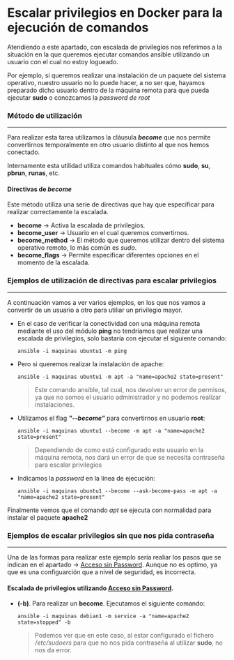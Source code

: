 # Escalar privilegios en Docker para la ejecución de comandos

Atendiendo a este apartado, con escalada de privilegios nos referimos a la situación en la que queremos ejecutar comandos ansible utilizando un usuario con el cual no estoy logueado. 

Por ejemplo, si queremos realizar una instalación de un paquete del sistema operativo, nuestro usuario no lo puede hacer, a no ser que, hayamos preparado dicho usuario dentro de la máquina remota para que pueda ejecutar **sudo** o conozcamos la *password de root* 

### Método de utilización
-----

Para realizar esta tarea utilizamos la cláusula ***become*** que nos permite convertirnos temporalmente en otro usuario distinto al que nos hemos conectado.

Internamente esta utilidad utiliza comandos habituales cómo **sudo**, **su**, **pbrun**, **runas**, etc.

#### Directivas de *become*

Este método utiliza una serie de directivas que hay que especificar para realizar correctamente la escalada.

- **become** -> Activa la escalada de privilegios.
- **become_user** -> Usuario en el cual queremos convertirnos.
- **become_method** -> El método que queremos utilizar dentro del sistema operativo remoto, lo más común es *sudo*.
- **become_flags** -> Permite especificar diferentes opciones en el momento de la escalada. 

### Ejemplos de utilización de directivas para escalar privilegios
-----

A continuación vamos a ver varios ejemplos, en los que nos vamos a convertir de un usuario a otro para utiliar un privilegio mayor. 

- En el caso de verificar la conectividad con una máquina remota mediante el uso del módulo **ping** no tendríamos que realizar una escalada de privilegios, solo bastaría con ejecutar el siguiente comando:

    `ansible -i maquinas ubuntu1 -m ping`

- Pero si queremos realizar la instalación de apache:

    `ansible -i maquinas ubuntu1 -m apt -a "name=apache2 state=present"`

    > Este comando ansible, tal cual, nos devolver un error de permisos, ya que no somos el usuario administrador y no podemos realizar instalaciones. 

- Utilizamos el flag ***"--become"*** para convertirnos en usuario **root**:

    `ansible -i maquinas ubuntu1 --become -m apt -a "name=apache2 state=present"`

    > Dependiendo de como está configurado este usuario en la máquina remota, nos dará un error de que se necesita contraseña para escalar privilegios

- Indicamos la *password* en la línea de ejecución:

    `ansible -i maquinas ubuntu1 --become --ask-become-pass -m apt -a "name=apache2 state=present"`

Finalmente vemos que el comando *apt* se ejecuta con normalidad para instalar el paquete **apache2**

### Ejemplos de escalar privilegios sin que nos pida contraseña
-----
 
Una de las formas para realizar este ejemplo sería realiar los pasos que se indican en el apartado -> [Acceso sin Password](../02_Entornos_gestionados/03_acceso_sin_password.md). 
Aunque no es optimo, ya que es una configuarción que a nivel de seguridad, es incorrecta. 

#### Escalada de privilegios utilizando [Acceso sin Password](../02_Entornos_gestionados/03_acceso_sin_password.md). 

- **(-b)**. Para realizar un **become**. Ejecutamos el siguiente comando:

    `ansible -i maquinas debian1 -m service -a "name=apache2 state=stopped" -b`

    > Podemos ver que en este caso, al estar configurado el fichero */etc/sudoers* para que no nos pida contraseña al utilizar **sudo**, no nos da error.

